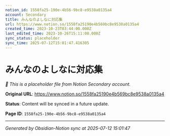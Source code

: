 ```yaml
---
notion_id: 1558fa25-190e-4b56-9bc8-e9538a0135a4
account: Secondary
title: みんなのよしなに対応集
url: https://www.notion.so/1558fa25190e4b569bc8e9538a0135a4
created_time: 2023-10-23T03:44:00.000Z
last_edited_time: 2023-10-26T15:11:00.000Z
sync_status: placeholder
sync_time: 2025-07-12T15:01:47.416305
---
```


# みんなのよしなに対応集

*🔄 This is a placeholder file from Notion Secondary account.*

**Original URL**: https://www.notion.so/1558fa25190e4b569bc8e9538a0135a4

**Status**: Content will be synced in a future update.

**Page ID**: `1558fa25-190e-4b56-9bc8-e9538a0135a4`

---

*Generated by Obsidian-Notion sync at 2025-07-12 15:01:47*
